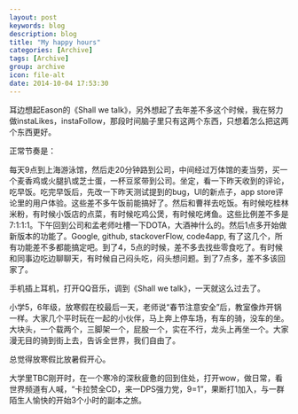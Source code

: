 ```yaml
---
layout: post
keywords: blog
description: blog
title: "My happy hours"
categories: [Archive]
tags: [Archive]
group: archive
icon: file-alt
date: 2014-10-04 17:53:30
---
```


耳边想起Eason的《Shall we talk》，另外想起了去年差不多这个时候，我在努力做instaLikes，instaFollow，那段时间脑子里只有这两个东西，只想着怎么把这两个东西更好。

正常节奏是：

每天9点到上海游泳馆，然后走20分钟路到公司，中间经过万体馆的麦当劳，买一个麦香鸡或火腿扒或芝士蛋，一杯豆浆带到公司。坐定，看一下昨天收到的评论，吃早饭。吃完早饭后，先改一下昨天测试提到的bug，UI的新点子，app store评论里的用户体验。这些差不多午饭前能搞好了。然后和曹祥去吃饭。有时候吃桂林米粉，有时候小饭店的点菜，有时候吃鸡公煲，有时候吃烤鱼。这些比例差不多是7:1:1:1。下午回到公司和孟老师吐槽一下DOTA，大酒神什么的。然后1点多开始做新版本的功能了。Google, github, stackoverFlow, code4app, 有了这几个，所有功能差不多都能搞定吧。到了4，5点的时候，差不多去找些零食吃了。有时候和同事边吃边聊聊天，有时候自己闷头吃，闷头想问题。到了7点多，差不多该回家了。

手机插上耳机，打开QQ音乐，调到《Shall we talk》，一天就这么过去了。


小学5，6年级，放寒假在校最后一天，老师说“春节注意安全”后，教室像炸开锅一样。大家几个平时玩在一起的小伙伴，马上奔上停车场，有车的骑，没车的坐。大块头，一个载两个，三脚架一个，屁股一个，实在不行，龙头上再坐一个。大家漫无目的骑到街上去，告诉全世界，我们自由了。

总觉得放寒假比放暑假开心。


大学里TBC刚开时，在一个寒冷的深秋疲惫的回到住处，打开wow，做日常，看世界频道有人喊，“卡拉赞全CD，来一DPS强力党，9=1”，果断打1加入，与一群陌生人愉快的开始3个小时的副本之旅。
